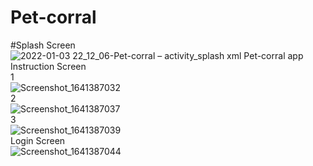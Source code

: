 # Pet-corral
#Splash Screen<br>
![2022-01-03 22_12_06-Pet-corral – activity_splash xml  Pet-corral app](https://user-images.githubusercontent.com/96365773/148220063-d2cf7439-06ab-439d-8663-286d6c8e473c.png)<br>
Instruction Screen<br>
1<br>
![Screenshot_1641387032](https://user-images.githubusercontent.com/96365773/148220906-0add97de-04c8-4d7a-befc-7ec76354e7e2.png) <br>
2 <br>
![Screenshot_1641387037](https://user-images.githubusercontent.com/96365773/148220497-99e01b2e-f53f-467d-b30f-dc8058e01add.png) <br>
3 <br>
![Screenshot_1641387039](https://user-images.githubusercontent.com/96365773/148220522-8b2d8d7a-d5fa-4781-b29c-fb4094911023.png) <br>
Login Screen <br>
![Screenshot_1641387044](https://user-images.githubusercontent.com/96365773/148220534-203a754a-8523-46f8-bea3-72e63da1e66e.png) <br>
